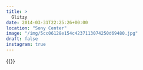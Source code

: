```yaml
---
title: >
  Glitzy
date: 2014-03-31T22:25:26+00:00
location: "Sony Center"
image: "/img/5cc06128e154c4237113074250d69480.jpg"
draft: false
instagram: true
---
```


{{<photo src="/img/5cc06128e154c4237113074250d69480.jpg">}}
